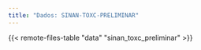 ```yaml
---
title: "Dados: SINAN-TOXC-PRELIMINAR"
---
```


{{< remote-files-table "data" "sinan_toxc_preliminar" >}}
